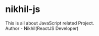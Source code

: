 # nikhil-js
This is all about JavaScript related Project.
<br/>
Author - Nikhil(ReactJS Developer)

